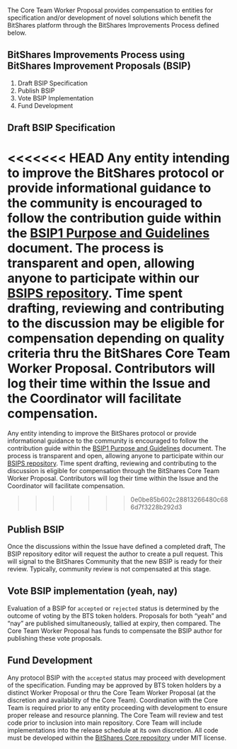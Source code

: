 The Core Team Worker Proposal provides compensation to entities for specification and/or development of novel solutions which benefit the BitShares platform through the BitShares Improvements Process defined below. 

## BitShares Improvements Process using BitShares Improvement Proposals (BSIP)

1.  Draft BSIP Specification
2.  Publish BSIP
3.  Vote BSIP Implementation
4.  Fund Development

## Draft BSIP Specification

<<<<<<< HEAD
Any entity intending to improve the BitShares protocol or provide informational guidance to the community is encouraged to follow the contribution guide within the [BSIP1 Purpose and Guidelines]( https://github.com/bitshares/bsips/blob/master/bsip-0001.md) document. The process is transparent and open, allowing anyone to participate within our [BSIPS repository](https://github.com/bitshares/bsips/). Time spent drafting, reviewing and contributing to the discussion may be eligible for compensation depending on quality criteria thru the BitShares Core Team Worker Proposal. Contributors will log their time within the Issue and the Coordinator will facilitate compensation.
=======
Any entity intending to improve the BitShares protocol or provide informational guidance to the community is encouraged to follow the contribution guide within the [BSIP1 Purpose and Guidelines]( https://github.com/bitshares/bsips/blob/master/bsip-0001.md) document. The process is transparent and open, allowing anyone to participate within our [BSIPS repository](https://github.com/bitshares/bsips/). Time spent drafting, reviewing and contributing to the discussion is eligible for compensation through the BitShares Core Team Worker Proposal. Contributors will log their time within the Issue and the Coordinator will facilitate compensation.
>>>>>>> 0e0be85b602c28813266480c686d7f3228b292d3

## Publish BSIP

Once the discussions within the Issue have defined a completed draft, The BSIP repository editor will request the author to create a pull request. This will signal to the BitShares Community that the new BSIP is ready for their review. Typically, community review is not compensated at this stage. 

## Vote BSIP implementation (yeah, nay)

Evaluation of a BSIP for `accepted` or `rejected` status is determined by the outcome of voting by the BTS token holders. Proposals for both “yeah” and “nay” are published simultaneously, tallied at expiry, then compared. The Core Team Worker Proposal has funds to compensate the BSIP author for publishing these vote proposals. 

## Fund Development 

Any protocol BSIP with the `accepted` status may proceed with development of the specification. Funding may be approved by BTS token holders by a distinct Worker Proposal or thru the Core Team Worker Proposal (at the discretion and availability of the Core Team). Coordination with the Core Team is required prior to any entity proceeding with development to ensure proper release and resource planning. The Core Team will review and test code prior to inclusion into main repository. Core Team will include implementations into the release schedule at its own discretion. All code must be developed within the [BitShares Core repository](https://github.com/bitshares/bitshares-core) under MIT license.
